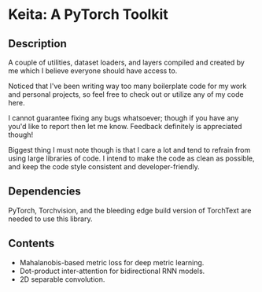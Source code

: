 # Keita: A PyTorch Toolkit

## Description

A couple of utilities, dataset loaders, and layers compiled and created by me which I believe everyone should have access to.

Noticed that I've been writing way too many boilerplate code for my work and personal projects, so feel free to check out or utilize any of my code here.

I cannot guarantee fixing any bugs whatsoever; though if you have any you'd like to report then let me know. Feedback definitely is appreciated though!

Biggest thing I must note though is that I care a lot and tend to refrain from using large libraries of code. I intend to make the code as clean as possible, and keep the code style consistent and developer-friendly.

## Dependencies

PyTorch, Torchvision, and the bleeding edge build version of TorchText are needed to use this library.

## Contents

- Mahalanobis-based metric loss for deep metric learning.
- Dot-product inter-attention for bidirectional RNN models.
- 2D separable convolution.
